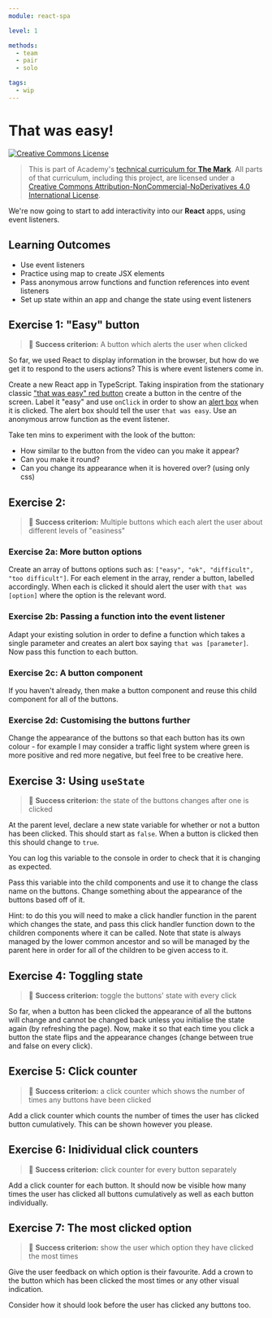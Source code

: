 ```yaml
---
module: react-spa

level: 1

methods:
  - team
  - pair
  - solo

tags:
  - wip
---
```


# That was easy!

<a rel="license" href="http://creativecommons.org/licenses/by-nc-nd/4.0/"><img alt="Creative Commons License" style="border-width:0" src="https://i.creativecommons.org/l/by-nc-nd/4.0/88x31.png" /></a>

> This is part of Academy's [technical curriculum for **The Mark**](https://github.com/WeAreAcademy/curriculum-mark). All parts of that curriculum, including this project, are licensed under a <a rel="license" href="http://creativecommons.org/licenses/by-nc-nd/4.0/">Creative Commons Attribution-NonCommercial-NoDerivatives 4.0 International License</a>.

We're now going to start to add interactivity into our **React** apps, using event listeners. 

## Learning Outcomes

- Use event listeners
- Practice using map to create JSX elements
- Pass anonymous arrow functions and function references into event listeners
- Set up state within an app and change the state using event listeners

## Exercise 1: "Easy" button

> 🎯 **Success criterion:** A button which alerts the user when clicked

So far, we used React to display information in the browser, but how do we get it to respond to the users actions? This is where event listeners come in. 

Create a new React app in TypeScript. Taking inspiration from the stationary classic ["that was easy" red button](https://www.youtube.com/watch?v=3YmMNpbFjp0) create a button in the centre of the screen. Label it "easy" and use `onClick` in order to show an [alert box](https://www.w3schools.com/js/js_popup.asp) when it is clicked. The alert box should tell the user `that was easy`. Use an anonymous arrow function as the event listener.

Take ten mins to experiment with the look of the button: 
- How similar to the button from the video can you make it appear?
- Can you make it round?
- Can you change its appearance when it is hovered over? (using only css)

## Exercise 2:

> 🎯 **Success criterion:** Multiple buttons which each alert the user about different levels of "easiness"

### Exercise 2a: More button options

Create an array of buttons options such as: `["easy", "ok", "difficult", "too difficult"]`.
For each element in the array, render a button, labelled accordingly. When each is clicked it should alert the user with `that was [option]` where the option is the relevant word. 

### Exercise 2b: Passing a function into the event listener

Adapt your existing solution in order to define a function which takes a single parameter and creates an alert box saying `that was [parameter]`. Now pass this function to each button.

### Exercise 2c: A button component

If you haven't already, then make a button component and reuse this child component for all of the buttons. 

### Exercise 2d: Customising the buttons further

Change the appearance of the buttons so that each button has its own colour - for example I may consider a traffic light system where green is more positive and red more negative, but feel free to be creative here.

## Exercise 3: Using `useState`

> 🎯 **Success criterion:** the state of the buttons changes after one is clicked

At the parent level, declare a new state variable for whether or not a button has been clicked. This should start as `false`. When a button is clicked then this should change to `true`. 

You can log this variable to the console in order to check that it is changing as expected.

Pass this variable into the child components and use it to change the class name on the buttons. Change something about the appearance of the buttons based off of it.

Hint: to do this you will need to make a click handler function in the parent which changes the state, and pass this click handler function down to the children components where it can be called. Note that state is always managed by the lower common ancestor and so will be managed by the parent here in order for all of the children to be given access to it. 

## Exercise 4: Toggling state

> 🎯 **Success criterion:** toggle the buttons' state with every click

So far, when a button has been clicked the appearance of all the buttons will change and cannot be changed back unless you initialise the state again (by refreshing the page). Now, make it so that each time you click a button the state flips and the appearance changes (change between true and false on every click). 

## Exercise 5: Click counter

> 🎯 **Success criterion:** a click counter which shows the number of times any buttons have been clicked

Add a click counter which counts the number of times the user has clicked button cumulatively. This can be shown however you please.

## Exercise 6: Inidividual click counters

> 🎯 **Success criterion:** click counter for every button separately

Add a click counter for each button. It should now be visible how many times the user has clicked all buttons cumulatively as well as each button individually.

## Exercise 7: The most clicked option

> 🎯 **Success criterion:** show the user which option they have clicked the most times

Give the user feedback on which option is their favourite. Add a crown to the button which has been clicked the most times or any other visual indication. 

Consider how it should look before the user has clicked any buttons too.